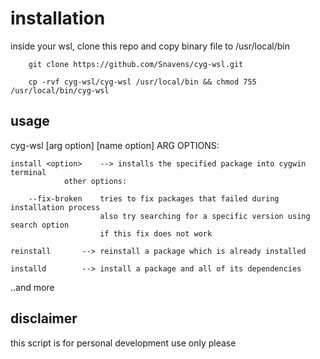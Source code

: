 # installation

inside your wsl, clone this repo and copy binary file to /usr/local/bin

        git clone https://github.com/Snavens/cyg-wsl.git

        cp -rvf cyg-wsl/cyg-wsl /usr/local/bin && chmod 755 /usr/local/bin/cyg-wsl

## usage

cyg-wsl [arg option] [name option]
    ARG OPTIONS:

    install <option>    --> installs the specified package into cygwin terminal
                other options:

        --fix-broken    tries to fix packages that failed during installation process
                        also try searching for a specific version using search option
                        if this fix does not work

    reinstall       --> reinstall a package which is already installed

    installd        --> install a package and all of its dependencies

..and more

## disclaimer

this script is for personal development use only please
